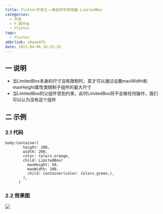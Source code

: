 ```yaml
---
title: Flutter开发之——单组件布局容器-LimitedBox
categories:
  - 开发
  - F-跨平台
  - Flutter
tags:
  - Flutter
abbrlink: a9aae47b
date: 2021-04-06 16:35:26
---
```

## 一 说明

* 当LimitedBox本身的尺寸没有限制时，其才可以通过设置maxWidth和maxHeight属性类限制子组件的最大尺寸
* 当LimitedBox的父组件受到约束，此时LimitedBox将不会做任何操作，我们可以认为没有这个组件

<!--more-->

## 二 示例

### 2.1 代码

```
body:Container(
        height: 200,
        width: 200,
        color: Colors.orange,
        child: LimitedBox(
          maxHeight: 50,
          maxWidth: 100,
          child: Container(color: Colors.green,),
        ),
      )
```

### 2.2 效果图
![][1]


[1]:https://cdn.jsdelivr.net/gh/PGzxc/CDN@master/blog-flutter/flutter-limited-box-sample.png